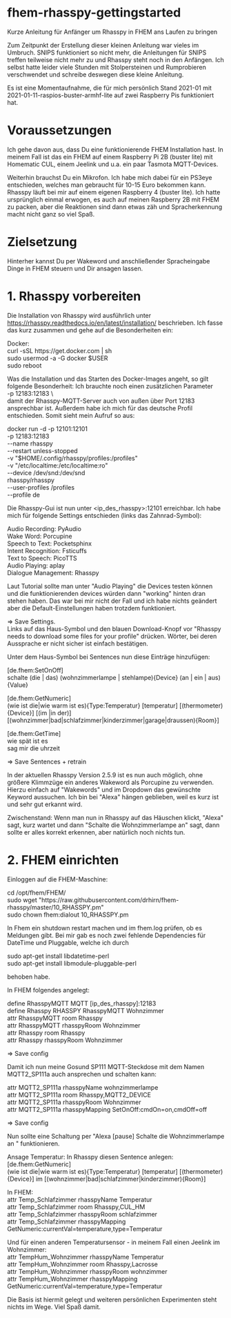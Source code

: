 # fhem-rhasspy-gettingstarted
Kurze Anleitung für Anfänger um Rhasspy in FHEM ans Laufen zu bringen

Zum Zeitpunkt der Erstellung dieser kleinen Anleitung war vieles im Umbruch. 
SNIPS funktioniert so nicht mehr, die Anleitungen für SNIPS treffen teilweise nicht mehr zu und Rhasspy steht noch in den Anfängen.
Ich selbst hatte leider viele Stunden mit Stolpersteinen und Rumprobieren verschwendet und schreibe deswegen diese kleine Anleitung.

Es ist eine Momentaufnahme, die für mich persönlich Stand 2021-01 mit 2021-01-11-raspios-buster-armhf-lite auf zwei Raspberry Pis funktioniert hat. 

# Voraussetzungen
Ich gehe davon aus, dass Du eine funktionierende FHEM Installation hast. 
In meinem Fall ist das ein FHEM auf einem Raspberry Pi 2B (buster lite) mit Homematic CUL, einem Jeelink und u.a. ein paar Tasmota MQTT-Devices.

Weiterhin brauchst Du ein Mikrofon. Ich habe mich dabei für ein PS3eye entschieden, welches man gebraucht für 10-15 Euro bekommen kann.
Rhasspy läuft bei mir auf einem eigenen Raspberry 4 (buster lite). Ich hatte ursprünglich einmal erwogen, es auch auf meinen Raspberry 2B mit FHEM zu packen, aber die Reaktionen sind dann etwas zäh und Spracherkennung macht nicht ganz so viel Spaß. 

# Zielsetzung
Hinterher kannst Du per Wakeword und anschließender Spracheingabe Dinge in FHEM steuern und Dir ansagen lassen.


# 1. Rhasspy vorbereiten
Die Installation von Rhasspy wird ausführlich unter https://rhasspy.readthedocs.io/en/latest/installation/ beschrieben. 
Ich fasse das kurz zusammen und gehe auf die Besonderheiten ein:
<p>
Docker:<br>
curl -sSL https://get.docker.com | sh<br>
sudo usermod -a -G docker $USER<br>
sudo reboot<br>
<p>

Was die Installation und das Starten des Docker-Images angeht, so gilt folgende Besonderheit: Ich brauchte noch einen zusätzlichen Parameter <br>
      -p 12183:12183 \ <br>
damit der Rhasspy-MQTT-Server auch von außen über Port 12183 ansprechbar ist. Außerdem habe ich mich für das deutsche Profil entschieden. Somit sieht mein Aufruf so aus:
<p>

docker run -d -p 12101:12101 \
      -p 12183:12183 \
      --name rhasspy \
      --restart unless-stopped \
      -v "$HOME/.config/rhasspy/profiles:/profiles" \
      -v "/etc/localtime:/etc/localtime:ro" \
      --device /dev/snd:/dev/snd \
      rhasspy/rhasspy \
      --user-profiles /profiles \
      --profile de

Die Rhasspy-Gui ist nun unter <ip_des_rhasspy>:12101 erreichbar. Ich habe mich für folgende Settings entschieden (links das Zahnrad-Symbol):
<p>
Audio Recording: PyAudio<br>
Wake Word: Porcupine<br>
Speech to Text: Pocketsphinx<br>
Intent Recognition: Fsticuffs<br>
Text to Speech: PicoTTS<br>
Audio Playing: aplay<br>
Dialogue Management: Rhasspy<br>
<p>
Laut Tutorial sollte man unter "Audio Playing" die Devices testen können und die funktionierenden devices würden dann "working" hinten dran stehen haben.
Das war bei mir nicht der Fall und ich habe nichts geändert aber die Default-Einstellungen haben trotzdem funktioniert.

=> Save Settings.<br>
Links auf das Haus-Symbol und den blauen Download-Knopf vor "Rhasspy needs to download some files for your profile" drücken.
Wörter, bei deren Aussprache er nicht sicher ist einfach bestätigen.<br>

Unter dem Haus-Symbol bei Sentences nun diese Einträge hinzufügen:
<p>
[de.fhem:SetOnOff]<br>
schalte (die | das) (wohnzimmerlampe | stehlampe){Device} (an | ein | aus){Value}<br>
</p>
<p>
[de.fhem:GetNumeric]<br>
(wie ist die|wie warm ist es){Type:Temperatur} [temperatur] [(thermometer){Device}] [(im |in der)] [(wohnzimmer|bad|schlafzimmer|kinderzimmer|garage|draussen){Room}]<br>
</p>
<p>
[de.fhem:GetTime]<br>
wie spät ist es<br>
sag mir die uhrzeit<br>
</p>

=> Save Sentences + retrain

In der aktuellen Rhasspy Version  2.5.9 ist es nun auch möglich, ohne größere Klimmzüge ein anderes Wakeword als Porcupine zu verwenden. Hierzu einfach auf "Wakewords" und im Dropdown das gewünschte Keyword aussuchen. Ich bin bei "Alexa" hängen geblieben, weil es kurz ist und sehr gut erkannt wird. 

Zwischenstand: Wenn man nun in Rhasspy auf das Häuschen klickt, "Alexa" sagt, kurz wartet und dann "Schalte die Wohnzimmerlampe an" sagt, dann sollte er alles korrekt erkennen, aber natürlich noch nichts tun.

# 2. FHEM einrichten
Einloggen auf die FHEM-Maschine:
<p>
cd /opt/fhem/FHEM/<br>
sudo wget "https://raw.githubusercontent.com/drhirn/fhem-rhasspy/master/10_RHASSPY.pm"<br>
sudo chown fhem:dialout 10_RHASSPY.pm<br>
<p>
In Fhem ein shutdown restart machen und im fhem.log prüfen, ob es Meldungen gibt. Bei mir gab es noch zwei fehlende Dependencies für DateTime und Pluggable, welche ich durch
<p>
sudo apt-get install libdatetime-perl<br>
sudo apt-get install libmodule-pluggable-perl<br>
<p>
behoben habe. 

In FHEM folgendes angelegt:
<p>
define RhasspyMQTT MQTT [ip_des_rhasspy]:12183<br>
define Rhasspy RHASSPY RhasspyMQTT Wohnzimmer<br>
attr RhasspyMQTT room Rhasspy<br>
attr RhasspyMQTT rhasspyRoom Wohnzimmer<br>
attr Rhasspy room Rhasspy<br>
attr Rhasspy rhasspyRoom Wohnzimmer<br>
<p>

=> Save config

Damit ich nun meine Gosund SP111 MQTT-Steckdose mit dem Namen MQTT2_SP111a auch ansprechen und schalten kann:
<p>

attr MQTT2_SP111a rhasspyName wohnzimmerlampe<br>
attr MQTT2_SP111a room Rhasspy,MQTT2_DEVICE<br>
attr MQTT2_SP111a rhasspyRoom Wohnzimmer<br>
attr MQTT2_SP111a rhasspyMapping SetOnOff:cmdOn=on,cmdOff=off<br>
<p>

=> Save config

Nun sollte eine Schaltung per "Alexa [pause] Schalte die Wohnzimmerlampe an " funktionieren.
<p>

Ansage Temperatur:
In Rhasspy diesen Sentence anlegen:<br>
[de.fhem:GetNumeric]<br>
(wie ist die|wie warm ist es){Type:Temperatur} [temperatur] [(thermometer){Device}] im [(wohnzimmer|bad|schlafzimmer|kinderzimmer){Room}]<br>
<p>
In FHEM:<br>
attr Temp_Schlafzimmer rhasspyName Temperatur<br>
attr Temp_Schlafzimmer room Rhasspy,CUL_HM<br>
attr Temp_Schlafzimmer rhasspyRoom schlafzimmer<br>
attr Temp_Schlafzimmer rhasspyMapping GetNumeric:currentVal=temperature,type=Temperatur<br>
<p>
Und für einen anderen Temperatursensor - in meinem Fall einen Jeelink im Wohnzimmer: <br> 
attr TempHum_Wohnzimmer rhasspyName Temperatur<br>
attr TempHum_Wohnzimmer room Rhasspy,Lacrosse<br>
attr TempHum_Wohnzimmer rhasspyRoom wohnzimmer<br>
attr TempHum_Wohnzimmer rhasspyMapping GetNumeric:currentVal=temperature,type=Temperatur<br>
<p>
Die Basis ist hiermit gelegt und weiteren persönlichen Experimenten steht nichts im Wege. Viel Spaß damit. 
